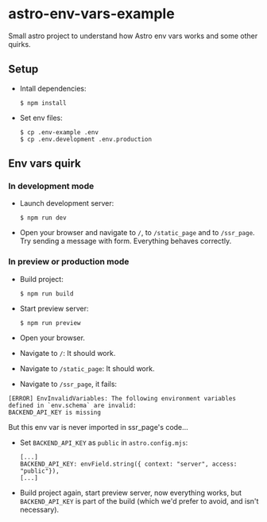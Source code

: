 # astro-env-vars-example

Small astro project to understand how Astro env vars works and some other quirks.

## Setup
- Intall dependencies:
  ```
  $ npm install
  ```

- Set env files:
  ```
  $ cp .env-example .env
  $ cp .env.development .env.production
  ```

## Env vars quirk

### In development mode

- Launch development server:
  ```
  $ npm run dev
  ```

- Open your browser and navigate to `/`, to `/static_page` and to `/ssr_page`. Try sending a message with form. Everything behaves correctly.

### In preview or production mode

- Build project:
  ```
  $ npm run build
  ```

- Start preview server:
  ```
  $ npm run preview
  ```

- Open your browser.
- Navigate to `/`: It should work.
- Navigate to `/static_page`: It should work.
- Navigate to `/ssr_page`, it fails:

```
[ERROR] EnvInvalidVariables: The following environment variables defined in `env.schema` are invalid:
BACKEND_API_KEY is missing
```

But this env var is never imported in ssr_page's code…

- Set `BACKEND_API_KEY` as `public` in `astro.config.mjs`:
  ```
  [...]
  BACKEND_API_KEY: envField.string({ context: "server", access: "public"}),
  [...]
  ```
- Build project again, start preview server, now everything works, but `BACKEND_API_KEY` is part of the build (which we'd prefer to avoid, and isn't necessary).
